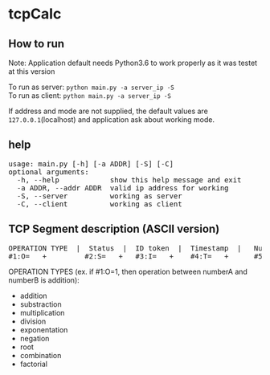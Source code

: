 # tcpCalc

## How to run
Note: Application default needs Python3.6 to work properly as it was testet at this version

To run as server: `python main.py -a server_ip -S` <br>
To run as client: `python main.py -a server_ip -S`

If address and mode are not supplied, the default values are `127.0.0.1`(localhost) and application ask about working mode.

## help
<pre>
usage: main.py [-h] [-a ADDR] [-S] [-C]
optional arguments:
  -h, --help            show this help message and exit
  -a ADDR, --addr ADDR  valid ip address for working
  -S, --server          working as server
  -C, --client          working as client
</pre>

## TCP Segment description (ASCII version)

<pre>
OPERATION TYPE  |  Status  |  ID token  |  Timestamp  |   NumberA   |   NumberB   |   Result
#1:O=___+         #2:S=___+   #3:I=___+    #4:T=___+      #5:A=___+     #6:B=___+     #7:R=___+
</pre>

OPERATION TYPES (ex. if #1:O=1, then operation between numberA and numberB is addition):
<ul>
    <li>addition</li>
    <li>substraction</li>
    <li>multiplication</li>
    <li>division</li>
    <li>exponentation</li>
    <li>negation</li>
    <li>root</li>
    <li>combination</li>
    <li>factorial</li>

</ul>
